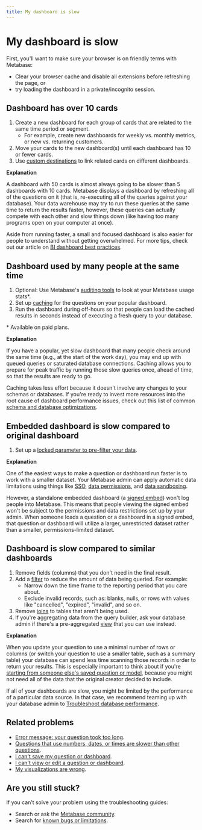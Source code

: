 ```yaml
---
title: My dashboard is slow
---
```


# My dashboard is slow

First, you'll want to make sure your browser is on friendly terms with Metabase:

- Clear your browser cache and disable all extensions before refreshing the page, or
- try loading the dashboard in a private/incognito session. 

## Dashboard has over 10 cards

1. Create a new dashboard for each group of cards that are related to the same time period or segment.
   - For example, create new dashboards for weekly vs. monthly metrics, or new vs. returning customers.
2. Move your cards to the new dashboard(s) until each dashboard has 10 or fewer cards.
2. Use [custom destinations](https://www.metabase.com/learn/dashboards/custom-destinations) to link related cards on different dashboards.

**Explanation**

A dashboard with 50 cards is almost always going to be slower than 5 dashboards with 10 cards. Metabase displays a dashboard by refreshing all of the questions on it (that is, re-executing all of the queries against your database). Your data warehouse may try to run these queries at the same time to return the results faster, however, these queries can actually compete with each other and slow things down (like having too many programs open on your computer at once).

Aside from running faster, a small and focused dashboard is also easier for people to understand without getting overwhelmed. For more tips, check out our article on [BI dashboard best practices](https://www.metabase.com/learn/dashboards/bi-dashboard-best-practices).

## Dashboard used by many people at the same time

1. Optional: Use Metabase's [auditing tools](../usage-and-performance-tools/audit.md) to look at your Metabase usage stats\*.
2. Set up [caching](../configuring-metabase/caching.md) for the questions on your popular dashboard.
3. Run the dashboard during off-hours so that people can load the cached results in seconds instead of executing a fresh query to your database.

\* Available on paid plans.

**Explanation**

If you have a popular, yet slow dashboard that many people check around the same time (e.g., at the start of the work day), you may end up with queued queries or saturated database connections. Caching allows you to prepare for peak traffic by running those slow queries once, ahead of time, so that the results are ready to go.

Caching takes less effort because it doesn't involve any changes to your schemas or databases. If you're ready to invest more resources into the root cause of dashboard performance issues, check out this list of common [schema and database optimizations](https://metabase.com/learn/administration/making-dashboards-faster#organize-data-to-anticipate-common-questions).

## Embedded dashboard is slow compared to original dashboard

1. Set up a [locked parameter to pre-filter your data](../embedding/signed-embedding-parameters.md#pre-filtering-data-in-a-signed-embed).

**Explanation**

One of the easiest ways to make a question or dashboard run faster is to work with a smaller dataset. Your Metabase admin can apply automatic data limitations using things like [SSO](../people-and-groups/start.md#setting-up-single-sign-on-sso), [data permissions](../permissions/data.md), and [data sandboxing](../permissions/data-sandboxes.md).

However, a standalone embedded dashboard (a [signed embed](../embedding/signed-embedding.md)) won't log people into Metabase. This means that people viewing the signed embed won't be subject to the permissions and data restrictions set up by your admin. When someone loads a question or a dashboard in a signed embed, that question or dashboard will utilize a larger, unrestricted dataset rather than a smaller, permissions-limited dataset.

## Dashboard is slow compared to similar dashboards

1. Remove fields (columns) that you don't need in the final result.
2. Add a [filter](../questions/query-builder/introduction.md#filtering) to reduce the amount of data being queried. For example:
   - Narrow down the time frame to the reporting period that you care about.
   - Exclude invalid records, such as: blanks, nulls, or rows with values like "cancelled", "expired", "invalid", and so on.
3. Remove [joins](../questions/query-builder/introduction.md#joining-data) to tables that aren't being used. 
4. If you're aggregating data from the query builder, ask your database admin if there's a pre-aggregated [view](https://www.metabase.com/glossary/view) that you can use instead.

**Explanation**

When you update your question to use a minimal number of rows or columns (or switch your question to use a smaller table, such as a summary table) your database can spend less time scanning those records in order to return your results. This is especially important to think about if you're [starting from someone else's saved question or model](../questions/query-builder/introduction.md#play-around-with-saved-questions), because you might not need all of the data that the original creator decided to include.

If all of your dashboards are slow, you might be limited by the performance of a particular data source. In that case, we recommend teaming up with your database admin to [Troubleshoot database performance](./db-performance.md).

## Related problems

- [Error message: your question took too long](./timeout.md).
- [Questions that use numbers, dates, or times are slower than other questions](./db-performance.md#questions-that-use-number-date-or-timestamp-columns).
- [I can't save my question or dashboard](./proxies.md).
- [I can't view or edit a question or dashboard](./cant-view-or-edit.md).
- [My visualizations are wrong](./visualization.md).

## Are you still stuck?

If you can’t solve your problem using the troubleshooting guides:

- Search or ask the [Metabase community](https://discourse.metabase.com/).
- Search for [known bugs or limitations](./known-issues.md).
